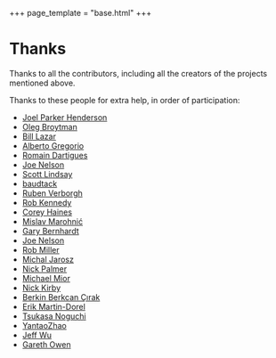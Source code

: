 +++
page_template = "base.html"
+++

# Thanks

Thanks to all the contributors, including all the creators of the projects mentioned above.

Thanks to these people for extra help, in order of participation:

  * [Joel Parker Henderson](https://github.com/joelparkerhenderson)
  * [Oleg Broytman](https://github.com/phdru)
  * [Bill Lazar](https://github.com/billsaysthis)
  * [Alberto Gregorio](https://github.com/marsop)
  * [Romain Dartigues](https://github.com/romain-dartigues)
  * [Joe Nelson](https://github.com/begriffs)
  * [Scott Lindsay](http://stackoverflow.com/users/167384/scott-lindsay)
  * [baudtack](http://baudtack.com)
  * [Ruben Verborgh](http://ruben.verborgh.org)
  * [Rob Kennedy](http://cs.wisc.edu/~rkennedy)
  * [Corey Haines](http://coreyhaines.com/)
  * [Mislav Marohnić](http://mislav.uniqpath.com/)
  * [Gary Bernhardt](http://destroyallsoftware.com)
  * [Joe Nelson](http://begriffs.com)
  * [Rob Miller](https://github.com/robmiller)
  * [Michal Jarosz](https://github.com/Mchl)
  * [Nick Palmer](https://github.com/nickpalmer)
  * [Michael Mior](https://github.com/michaelmior)
  * [Nick Kirby](https://github.com/NRKirby)
  * [Berkin Berkcan Çırak](https://github.com/berkin)
  * [Erik Martin-Dorel](https://github.com/erikmd)
  * [Tsukasa Noguchi](https://github.com/wild-mouse)
  * [YantaoZhao](https://github.com/yantaozhao)
  * [Jeff Wu](https://github.com/WuTheFWasThat)
  * [Gareth Owen](https://github.com/gwjo)
